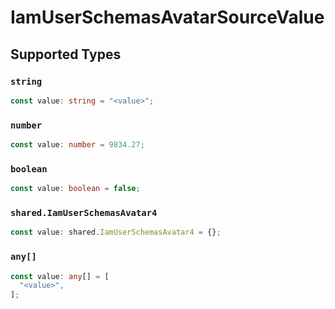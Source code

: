 # IamUserSchemasAvatarSourceValue


## Supported Types

### `string`

```typescript
const value: string = "<value>";
```

### `number`

```typescript
const value: number = 9834.27;
```

### `boolean`

```typescript
const value: boolean = false;
```

### `shared.IamUserSchemasAvatar4`

```typescript
const value: shared.IamUserSchemasAvatar4 = {};
```

### `any[]`

```typescript
const value: any[] = [
  "<value>",
];
```

